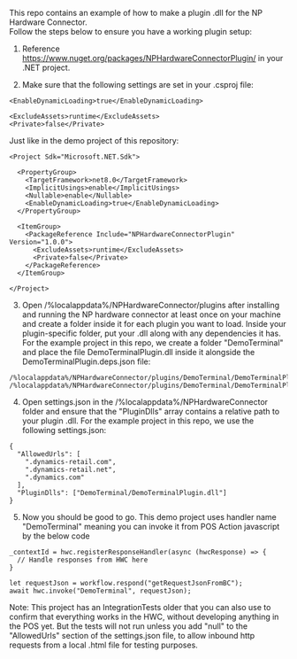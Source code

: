 This repo contains an example of how to make a plugin .dll for the NP Hardware Connector.  
Follow the steps below to ensure you have a working plugin setup:

1. Reference https://www.nuget.org/packages/NPHardwareConnectorPlugin/ in your .NET project.

2. Make sure that the following settings are set in your .csproj file:

```
<EnableDynamicLoading>true</EnableDynamicLoading>

<ExcludeAssets>runtime</ExcludeAssets>
<Private>false</Private>
```

Just like in the demo project of this repository:

```
<Project Sdk="Microsoft.NET.Sdk">

  <PropertyGroup>
    <TargetFramework>net8.0</TargetFramework>
    <ImplicitUsings>enable</ImplicitUsings>
    <Nullable>enable</Nullable>
    <EnableDynamicLoading>true</EnableDynamicLoading>
  </PropertyGroup>

  <ItemGroup>
    <PackageReference Include="NPHardwareConnectorPlugin" Version="1.0.0">
      <ExcludeAssets>runtime</ExcludeAssets>
      <Private>false</Private>
    </PackageReference>
  </ItemGroup>

</Project>
```

3. Open /%localappdata%/NPHardwareConnector/plugins after installing and running the NP hardware connector at least once on your machine and create a folder inside it for each plugin you want to load. Inside your plugin-specific folder, put your .dll along with any dependencies it has.
   For the example project in this repo, we create a folder "DemoTerminal" and place the file DemoTerminalPlugin.dll inside it alongside the DemoTerminalPlugin.deps.json file:

```
/%localappdata%/NPHardwareConnector/plugins/DemoTerminal/DemoTerminalPlugin.dll
/%localappdata%/NPHardwareConnector/plugins/DemoTerminal/DemoTerminalPlugin.deps.json
```

4. Open settings.json in the /%localappdata%/NPHardwareConnector folder and ensure that the "PluginDlls" array contains a relative path to your plugin .dll.
   For the example project in this repo, we use the following settings.json:

```
{
  "AllowedUrls": [
    ".dynamics-retail.com",
    ".dynamics-retail.net",
    ".dynamics.com"
  ],
  "PluginDlls": ["DemoTerminal/DemoTerminalPlugin.dll"]
}
```

5. Now you should be good to go. This demo project uses handler name "DemoTerminal" meaning you can invoke it from POS Action javascript by the below code

```
_contextId = hwc.registerResponseHandler(async (hwcResponse) => {
  // Handle responses from HWC here
}

let requestJson = workflow.respond("getRequestJsonFromBC");
await hwc.invoke("DemoTerminal", requestJson);
```

Note: This project has an IntegrationTests older that you can also use to confirm that everything works in the HWC, without developing anything in the POS yet.
But the tests will not run unless you add "null" to the "AllowedUrls" section of the settings.json file, to allow inbound http requests from a local .html file for testing purposes.
